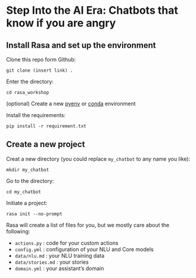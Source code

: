 # Step Into the AI Era: Chatbots that know if you are angry


## Install Rasa and set up the environment

Clone this repo form Github:

`git clone (insert link) .`

Enter the directory:

`cd rasa_workshop`

(optional) Create a new [pyenv](https://github.com/pyenv/pyenv-virtualenv) or [conda](https://docs.conda.io/projects/conda/en/latest/user-guide/tasks/manage-environments.html) environment

Install the requirements:

`pip install -r requirement.txt`

## Create a new project

Creat a new directory (you could replace `my_chatbot` to any name you like):

`mkdir my_chatbot`

Go to the directory:

`cd my_chatbot`

Initiate a project:

`rasa init --no-prompt`

Rasa will create a list of files for you, but we mostly care about the following:

* `actions.py` : code for your custom actions
* `config.yml` : configuration of your NLU and Core models
* `data/nlu.md` : your NLU training data
* `data/stories.md` : your stories
* `domain.yml` : your assistant’s domain
